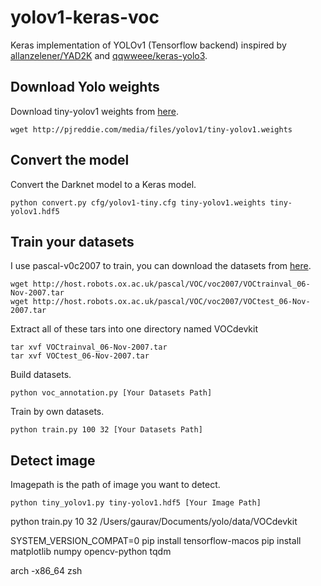 # yolov1-keras-voc

Keras implementation of YOLOv1 (Tensorflow backend) inspired by [allanzelener/YAD2K](https://github.com/allanzelener/YAD2K) and [qqwweee/keras-yolo3](https://github.com/qqwweee/keras-yolo3).


## Download Yolo weights
Download tiny-yolov1 weights from [here](https://pjreddie.com/darknet/yolov1/).
```
wget http://pjreddie.com/media/files/yolov1/tiny-yolov1.weights
```


## Convert the model
Convert the Darknet model to a Keras model.
```
python convert.py cfg/yolov1-tiny.cfg tiny-yolov1.weights tiny-yolov1.hdf5
```

## Train your datasets
I use pascal-v0c2007 to train, you can download the datasets from [here](http://host.robots.ox.ac.uk:8080/).
```
wget http://host.robots.ox.ac.uk/pascal/VOC/voc2007/VOCtrainval_06-Nov-2007.tar
wget http://host.robots.ox.ac.uk/pascal/VOC/voc2007/VOCtest_06-Nov-2007.tar
```
Extract all of these tars into one directory named VOCdevkit
```
tar xvf VOCtrainval_06-Nov-2007.tar
tar xvf VOCtest_06-Nov-2007.tar
```

Build datasets.
```
python voc_annotation.py [Your Datasets Path]
```

Train by own datasets.
```
python train.py 100 32 [Your Datasets Path]
```

## Detect image
Imagepath is the path of image you want to detect.
```
python tiny_yolov1.py tiny-yolov1.hdf5 [Your Image Path]
```


python train.py 10 32 /Users/gaurav/Documents/yolo/data/VOCdevkit


SYSTEM_VERSION_COMPAT=0 pip install tensorflow-macos
pip install matplotlib numpy opencv-python tqdm 

arch -x86_64 zsh